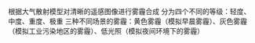 根据大气散射模型对清晰的遥感图像进行雾霾合成
分为四个不同的等级：轻度、中度、重度、极重
三种不同场景的雾霾：黄色雾霾（模拟早晨雾霾）、灰色雾霾（模拟工业污染地区的雾霾）、低光照（模拟夜间环境下的雾霾）
